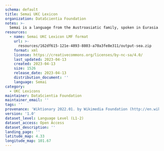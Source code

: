 ```yaml
---
schema: default
title: Semai UKC Lexicon
organization: DataScientia Foundation
notes: >-
  Semai is a language from the Austroasiatic family, spoken in Eurasia. The UKC Lexicon of Semai is represented as a lexico-semantic network. It consists of words, word senses, synsets, as well as sense-level and synset-level relationships.
resources:
  - name: Semai UKC Lexicon LMF format
    url: >-
      resources/162df615-121e-4893-8803-a70a3fe8e311/output-sea.zip
    format: xml
    license: https://creativecommons.org/licenses/by-nc-sa/4.0/
    last_updated: 2023-04-13
    created: 2023-04-13
    size: 1526
    release_date: 2023-04-13
    distribution_document: ''
    language: Semai
category:
  - UKC Lexicons
maintainer: DataScientia Foundation
maintainer_email: ''
tags: ''
provenance: 'Wiktionary 2022.01. by Wikimedia Foundation (http://en.wiktionary.org); Princeton WordNet 2.1 by Princeton University (https://wordnet.princeton.edu)'
version: '1.0'
dataset_level: Language Level (L1-2)
dataset_access: Open Access
dataset_description: ''
landing_page: ''
latitude_map: 4.33
longitude_map: 101.67
---
```

